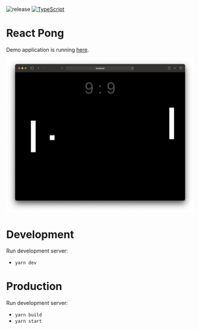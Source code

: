 ![release](https://github.com/developer239/react-pong/workflows/release/badge.svg)
[![TypeScript](https://badges.frapsoft.com/typescript/version/typescript-next.svg?v=101)](https://www.typescriptlang.org/)

# React Pong

Demo application is running [here](https://react-pong.herokuapp.com).

![1](https://github.com/developer239/react-pong/blob/main/preview.png?raw=true)

# Development

Run development server:

- `yarn dev`

# Production

Run development server:

- `yarn build`
- `yarn start`

